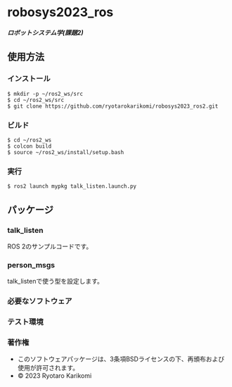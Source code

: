 # robosys2023_ros
***ロボットシステム学(課題2)***  

## 使用方法
### インストール
```
$ mkdir -p ~/ros2_ws/src
$ cd ~/ros2_ws/src
$ git clone https://github.com/ryotarokarikomi/robosys2023_ros2.git
```

### ビルド
```
$ cd ~/ros2_ws
$ colcon build
$ source ~/ros2_ws/install/setup.bash
```

### 実行
```
$ ros2 launch mypkg talk_listen.launch.py
```

## パッケージ
### talk_listen
ROS 2のサンプルコードです。

### person_msgs
talk_listenで使う型を設定します。

### 必要なソフトウェア

### テスト環境

### 著作権
  * このソフトウェアパッケージは、3条項BSDライセンスの下、再頒布および使用が許可されます。
  * © 2023 Ryotaro Karikomi
